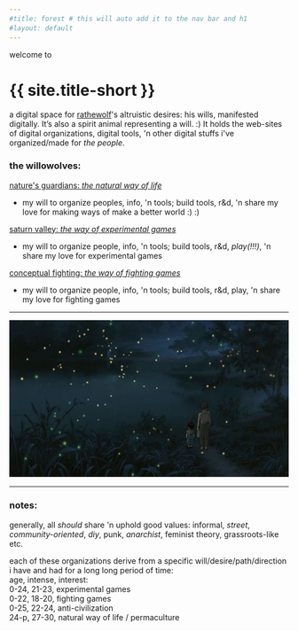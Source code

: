 ```yaml
---
#title: forest # this will auto add it to the nav bar and h1
#layout: default
---
```

welcome to
# {{ site.title-short }}
  
a digital space for [rathewolf](https://rathewolf.com)'s altruistic desires: his wills, manifested digitally. It’s also a spirit animal representing a will. :) It holds the web-sites of digital organizations, digital tools, 'n other digital stuffs i've organized/made for *the people*.
  
### the willowolves:
[nature's guardians: *the natural way of life*](https://natural.willowolf.com/)  
  - my will to organize peoples, info, 'n tools;  build tools, r&d, 'n share my love for making ways of make a better world :) :)

[saturn valley: *the way of experimental games*](https://experimental.willowolf.com)  
  - my will to organize people, info, 'n tools; build tools, r&d, *play(!!!)*, 'n share my love for experimental games

[conceptual fighting: *the way of fighting games*](https://fighting.willowolf.com)  
  - my will to organize people, info, 'n tools;  build tools, r&d, play, 'n share my love for fighting games

---

![](assets/images/graveyard-of-fireflies.jpg?raw=true) 

---

### notes:
generally, all *should* share 'n uphold good values: informal, *street*, *community-oriented*, *diy*, punk, *anarchist*, feminist theory, grassroots-like etc.

each of these organizations derive from a specific will/desire/path/direction i have and had for a long long period of time:  
age, intense, interest:  
0-24, 21-23, experimental games  
0-22, 18-20, fighting games  
0-25, 22-24, anti-civilization  
24-p, 27-30, natural way of life / permaculture

